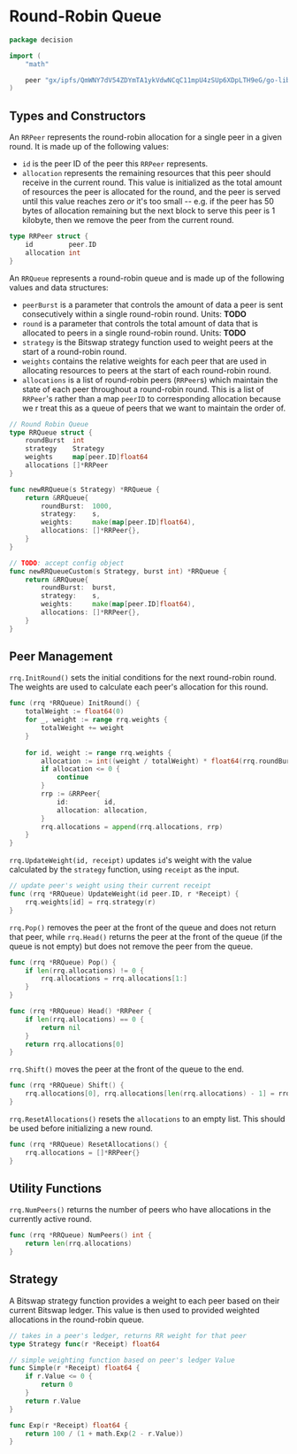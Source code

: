 Round-Robin Queue
=================

```{.go .lib}
package decision

import (
    "math"

	peer "gx/ipfs/QmWNY7dV54ZDYmTA1ykVdwNCqC11mpU4zSUp6XDpLTH9eG/go-libp2p-peer"
)
```

Types and Constructors
----------------------

An `RRPeer` represents the round-robin allocation for a single peer in a given
round. It is made up of the following values:

-   `id` is the peer ID of the peer this `RRPeer` represents.
-   `allocation` represents the remaining resources that this peer should
    receive in the current round. This value is initialized as the total amount
    of resources the peer is allocated for the round, and the peer is served
    until this value reaches zero *or* it's too small -- e.g. if the peer has 50
    bytes of allocation remaining but the next block to serve this peer is 1
    kilobyte, then we remove the peer from the current round.

```{.go .lib}
type RRPeer struct {
	id         peer.ID
	allocation int
}
```

An `RRQueue` represents a round-robin queue and is made up of the following
values and data structures:

-   `peerBurst` is a parameter that controls the amount of data a peer is sent
    consecutively within a single round-robin round. Units: **TODO**
-   `round` is a parameter that controls the total amount of data that is
    allocated to peers in a single round-robin round. Units: **TODO**
-   `strategy` is the Bitswap strategy function used to weight peers at the
    start of a round-robin round.
-   `weights` contains the relative weights for each peer that are used in
    allocating resources to peers at the start of each round-robin round.
-   `allocations` is a list of round-robin peers (`RRPeer`s) which maintain the
    state of each peer throughout a round-robin round. This is a list of
    `RRPeer`'s rather than a map `peerID` to corresponding allocation because we
r   treat this as a queue of peers that we want to maintain the order of.

```{.go .lib}
// Round Robin Queue
type RRQueue struct {
	roundBurst  int
	strategy    Strategy
	weights     map[peer.ID]float64
	allocations []*RRPeer
}

func newRRQueue(s Strategy) *RRQueue {
	return &RRQueue{
		roundBurst:  1000,
		strategy:    s,
		weights:     make(map[peer.ID]float64),
		allocations: []*RRPeer{},
	}
}

// TODO: accept config object
func newRRQueueCustom(s Strategy, burst int) *RRQueue {
	return &RRQueue{
		roundBurst:  burst,
		strategy:    s,
		weights:     make(map[peer.ID]float64),
		allocations: []*RRPeer{},
	}
}
```

Peer Management
---------------

`rrq.InitRound()` sets the initial conditions for the next round-robin round.
The weights are used to calculate each peer's allocation for this round.

```{.go .lib}
func (rrq *RRQueue) InitRound() {
	totalWeight := float64(0)
	for _, weight := range rrq.weights {
		totalWeight += weight
	}
	
    for id, weight := range rrq.weights {
    	allocation := int((weight / totalWeight) * float64(rrq.roundBurst))
    	if allocation <= 0 {
    		continue
    	}
    	rrp := &RRPeer{
    		id:         id,
    		allocation: allocation,
    	}
    	rrq.allocations = append(rrq.allocations, rrp)
    }
}
```

`rrq.UpdateWeight(id, receipt)` updates `id`'s weight with the value calculated
by the `strategy` function, using `receipt` as the input.

```{.go .lib}
// update peer's weight using their current receipt
func (rrq *RRQueue) UpdateWeight(id peer.ID, r *Receipt) {
	rrq.weights[id] = rrq.strategy(r)
}
```

`rrq.Pop()` removes the peer at the front of the queue and does not return that
peer, while `rrq.Head()` returns the peer at the front of the queue (if the
queue is not empty) but does not remove the peer from the queue.

```{.go .lib}
func (rrq *RRQueue) Pop() {
    if len(rrq.allocations) != 0 {
    	rrq.allocations = rrq.allocations[1:]
	}
}

func (rrq *RRQueue) Head() *RRPeer {
	if len(rrq.allocations) == 0 {
		return nil
	}
	return rrq.allocations[0]
}
```

`rrq.Shift()` moves the peer at the front of the queue to the end.

```{.go .lib}
func (rrq *RRQueue) Shift() {
    rrq.allocations[0], rrq.allocations[len(rrq.allocations) - 1] = rrq.allocations[len(rrq.allocations) - 1], rrq.allocations[0]
}
```

`rrq.ResetAllocations()` resets the `allocations` to an empty list. This should
be used before initializing a new round.

```{.go .lib}
func (rrq *RRQueue) ResetAllocations() {
	rrq.allocations = []*RRPeer{}
}
```

Utility Functions
-----------------

`rrq.NumPeers()` returns the number of peers who have allocations in the
currently active round.

```{.go .lib}
func (rrq *RRQueue) NumPeers() int {
	return len(rrq.allocations)
}
```

Strategy
--------

A Bitswap strategy function provides a weight to each peer based on their
current Bitswap ledger. This value is then used to provided weighted allocations
in the round-robin queue.

```{.go .lib}
// takes in a peer's ledger, returns RR weight for that peer
type Strategy func(r *Receipt) float64

// simple weighting function based on peer's ledger Value
func Simple(r *Receipt) float64 {
	if r.Value <= 0 {
		return 0
	}
	return r.Value
}

func Exp(r *Receipt) float64 {
    return 100 / (1 + math.Exp(2 - r.Value))
}
```
